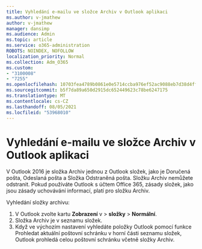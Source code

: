 ```yaml
---
title: Vyhledání e-mailu ve složce Archiv v Outlook aplikaci
ms.author: v-jmathew
author: v-jmathew
manager: dansimp
ms.audience: Admin
ms.topic: article
ms.service: o365-administration
ROBOTS: NOINDEX, NOFOLLOW
localization_priority: Normal
ms.collection: Adm_O365
ms.custom:
- "3100008"
- "7255"
ms.openlocfilehash: 10703fea4789b0861e0e5714ccba976ef52ac9088eb7d38d4ff8e95236a413c3
ms.sourcegitcommit: b5f7da89a650d2915dc652449623c78be6247175
ms.translationtype: MT
ms.contentlocale: cs-CZ
ms.lasthandoff: 08/05/2021
ms.locfileid: "53968010"
---
```

# <a name="find-email-in-archive-folder-in-outlook-app"></a>Vyhledání e-mailu ve složce Archiv v Outlook aplikaci

V Outlook 2016 je složka Archiv jednou z Outlook složek, jako je Doručená pošta, Odeslaná pošta a Složka Odstraněná pošta. Složku Archiv nemůžete odstranit. Pokud používáte Outlook s účtem Office 365, zásady složek, jako jsou zásady uchovávání informací, platí pro složku Archiv.

Vyhledání složky archivu:

1. V Outlook zvolte kartu **Zobrazení** v > **složky**  >  **Normální**.
2. Složka Archiv je v seznamu složek.
3. Když ve výchozím nastavení vyhledáte položky Outlook pomocí funkce Prohledat aktuální poštovní schránku v horní části seznamu složek, Outlook prohledá celou poštovní schránku včetně složky Archiv.
